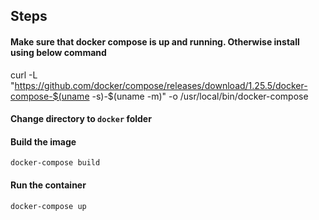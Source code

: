 ## Steps

#### Make sure that docker compose is up and running. Otherwise install using below command
curl -L "https://github.com/docker/compose/releases/download/1.25.5/docker-compose-$(uname -s)-$(uname -m)" -o /usr/local/bin/docker-compose

#### Change directory to `docker` folder

#### Build the image
`docker-compose build`

#### Run the container
`docker-compose up`

